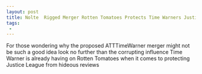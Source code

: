 ```yaml
---
layout: post
title: Nolte  Rigged Merger Rotten Tomatoes Protects Time Warners Justice League from Awful Reviews
tags:
 -
---
```

For those wondering why the proposed ATTTimeWarner merger might not be such a good idea look no further than the corrupting influence Time Warner is already having on Rotten Tomatoes when it comes to protecting Justice League from hideous reviews
